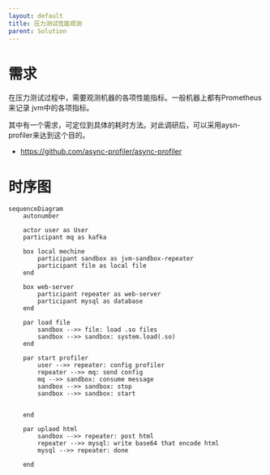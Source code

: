 ```yaml
---
layout: default
title: 压力测试性能观测
parent: Solution
---
```


# 需求

在压力测试过程中，需要观测机器的各项性能指标。一般机器上都有Prometheus来记录
jvm中的各项指标。

其中有一个需求，可定位到具体的耗时方法。对此调研后，可以采用aysn-profiler来达到这个目的。

- https://github.com/async-profiler/async-profiler

# 时序图

```mermaid
sequenceDiagram
    autonumber

    actor user as User
    participant mq as kafka

    box local mechine
        participant sandbox as jvm-sandbox-repeater
        participant file as local file
    end

    box web-server
        participant repeater as web-server
        participant mysql as database
    end

    par load file
        sandbox -->> file: load .so files
        sandbox -->> sandbox: system.load(.so)
    end

    par start profiler
        user -->> repeater: config profiler
        repeater -->> mq: send config
        mq -->> sandbox: consume message
        sandbox -->> sandbox: stop
        sandbox -->> sandbox: start


    end

    par uplaod html
        sandbox -->> repeater: post html
        repeater -->> mysql: write base64 that encode html
        mysql -->> repeater: done

    end


```